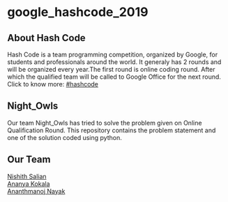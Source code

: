 # google_hashcode_2019
## About Hash Code
Hash Code is a team programming competition, organized by Google, for students and professionals around the world.
It generaly has 2 rounds and will be organized every year.The first round is online coding round. After which the qualified team will be called to Google Office for the next round.  
Click to know more: [#hashcode](https://codingcompetitions.withgoogle.com/hashcode/)  
## Night_Owls  
 Our team Night_Owls has tried to solve the problem given on Online Qualification Round. This repository contains the problem statement and one of the solution coded using python.    
## Our Team
[Nishith Salian](https://www.linkedin.com/in/nishith-c-salian-2717b5150/)  
[Ananya Kokala](https://www.linkedin.com/in/ananya-kokala-67392767/)  
[Ananthmanoj Nayak](https://www.linkedin.com/in/amnayak/)


